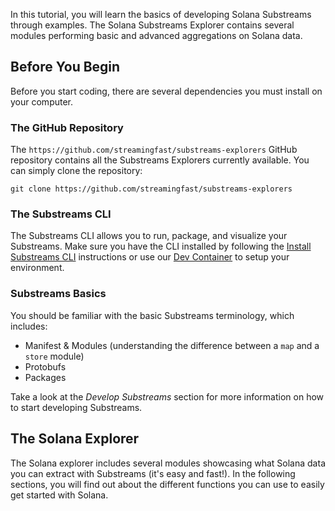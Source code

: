 In this tutorial, you will learn the basics of developing Solana Substreams through examples. The Solana Substreams Explorer contains several modules performing basic and advanced aggregations on Solana data.

## Before You Begin

Before you start coding, there are several dependencies you must install on your computer.

### The GitHub Repository
The `https://github.com/streamingfast/substreams-explorers` GitHub repository contains all the Substreams Explorers currently available. You can simply clone the repository:

```
git clone https://github.com/streamingfast/substreams-explorers
```

### The Substreams CLI

The Substreams CLI allows you to run, package, and visualize your Substreams. Make sure you have the CLI installed by following the [Install Substreams CLI](../../../../references/cli/installing-the-cli.md) instructions or use our [Dev Container](../../../../references/devcontainer-ref.md) to setup your environment.

### Substreams Basics

You should be familiar with the basic Substreams terminology, which includes:
- Manifest & Modules (understanding the difference between a `map` and a `store` module)
- Protobufs
- Packages

Take a look at the _Develop Substreams_ section for more information on how to start developing Substreams.

## The Solana Explorer

The Solana explorer includes several modules showcasing what Solana data you can extract with Substreams (it's easy and fast!). In the following sections, you will find out about the different functions you can use to easily get started with Solana.

